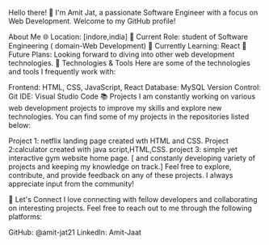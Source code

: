 Hello there! 👋 I'm Amit Jat, a passionate Software Engineer with a focus on Web Development. Welcome to my GitHub profile!

About Me
🌐 Location: [indore,india]
💼 Current Role:  student of Software Engineering ( domain-Web Development)
🌱 Currently Learning: React
📝 Future Plans: Looking forward to diving into other web development technologies.
🔧 Technologies & Tools
Here are some of the technologies and tools I frequently work with:

Frontend: HTML, CSS, JavaScript, React
Database: MySQL
Version Control: Git
IDE: Visual Studio Code
📚 Projects
I am constantly working on various web development projects to improve my skills and explore new technologies. You can find some of my projects in the repositories listed below:

Project 1: netflix landing page created wth HTML and CSS.
Project 2:calculator created with java script,HTML,CSS.
project 3: simple yet interactive gym website home page.
 [ and constanly developing variety of projects and keeping my knowledge on track.]
Feel free to explore, contribute, and provide feedback on any of these projects. I always appreciate input from the community!

🤝 Let's Connect
I love connecting with fellow developers and collaborating on interesting projects. Feel free to reach out to me through the following platforms:

GitHub: @amit-jat21
LinkedIn: Amit-Jaat
